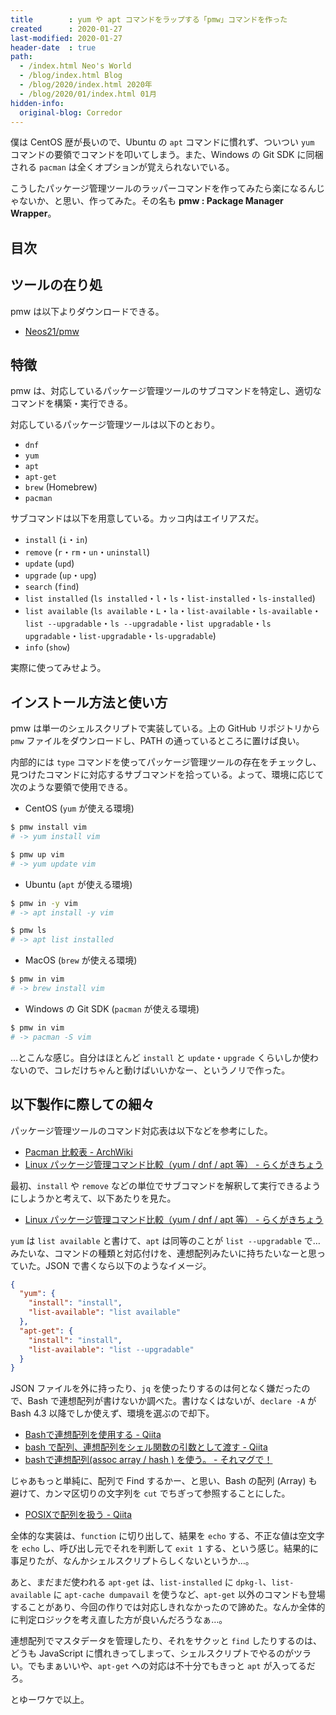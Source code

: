 ```yaml
---
title        : yum や apt コマンドをラップする「pmw」コマンドを作った
created      : 2020-01-27
last-modified: 2020-01-27
header-date  : true
path:
  - /index.html Neo's World
  - /blog/index.html Blog
  - /blog/2020/index.html 2020年
  - /blog/2020/01/index.html 01月
hidden-info:
  original-blog: Corredor
---
```


僕は CentOS 歴が長いので、Ubuntu の `apt` コマンドに慣れず、ついつい `yum` コマンドの要領でコマンドを叩いてしまう。また、Windows の Git SDK に同梱される `pacman` は全くオプションが覚えられないでいる。

こうしたパッケージ管理ツールのラッパーコマンドを作ってみたら楽になるんじゃないか、と思い、作ってみた。その名も **pmw : Package Manager Wrapper**。

## 目次

## ツールの在り処

pmw は以下よりダウンロードできる。

- [Neos21/pmw](https://github.com/Neos21/pmw)

## 特徴

pmw は、対応しているパッケージ管理ツールのサブコマンドを特定し、適切なコマンドを構築・実行できる。

対応しているパッケージ管理ツールは以下のとおり。

- `dnf`
- `yum`
- `apt`
- `apt-get`
- `brew` (Homebrew)
- `pacman`

サブコマンドは以下を用意している。カッコ内はエイリアスだ。

- `install` (`i`・`in`)
- `remove` (`r`・`rm`・`un`・`uninstall`)
- `update` (`upd`)
- `upgrade` (`up`・`upg`)
- `search` (`find`)
- `list installed` (`ls installed`・`l`・`ls`・`list-installed`・`ls-installed`)
- `list available` (`ls available`・`L`・`la`・`list-available`・`ls-available`・`list --upgradable`・`ls --upgradable`・`list upgradable`・`ls upgradable`・`list-upgradable`・`ls-upgradable`)
- `info` (`show`)

実際に使ってみせよう。

## インストール方法と使い方

pmw は単一のシェルスクリプトで実装している。上の GitHub リポジトリから `pmw` ファイルをダウンロードし、PATH の通っているところに置けば良い。

内部的には `type` コマンドを使ってパッケージ管理ツールの存在をチェックし、見つけたコマンドに対応するサブコマンドを拾っている。よって、環境に応じて次のような要領で使用できる。

- CentOS (`yum` が使える環境)

```bash
$ pmw install vim
# -> yum install vim

$ pmw up vim
# -> yum update vim
```

- Ubuntu (`apt` が使える環境)

```bash
$ pmw in -y vim
# -> apt install -y vim

$ pmw ls
# -> apt list installed
```

- MacOS (`brew` が使える環境)

```bash
$ pmw in vim
# -> brew install vim
```

- Windows の Git SDK (`pacman` が使える環境)

```bash
$ pmw in vim
# -> pacman -S vim
```

…とこんな感じ。自分はほとんど `install` と `update`・`upgrade` くらいしか使わないので、コレだけちゃんと動けばいいかなー、というノリで作った。

## 以下製作に際しての細々

パッケージ管理ツールのコマンド対応表は以下などを参考にした。

- [Pacman 比較表 - ArchWiki](https://wiki.archlinux.jp/index.php/Pacman_%E6%AF%94%E8%BC%83%E8%A1%A8)
- [Linux パッケージ管理コマンド比較（yum / dnf / apt 等） - らくがきちょう](http://sig9.hatenablog.com/entry/2015/06/21/081407)

最初、`install` や `remove` などの単位でサブコマンドを解釈して実行できるようにしようかと考えて、以下あたりを見た。

- [Linux パッケージ管理コマンド比較（yum / dnf / apt 等） - らくがきちょう](http://sig9.hatenablog.com/entry/2015/06/21/081407)

`yum` は `list available` と書けて、`apt` は同等のことが `list --upgradable` で…みたいな、コマンドの種類と対応付けを、連想配列みたいに持ちたいなーと思っていた。JSON で書くなら以下のようなイメージ。

```json
{
  "yum": {
    "install": "install",
    "list-available": "list available"
  },
  "apt-get": {
    "install": "install",
    "list-available": "list --upgradable"
  }
}
```

JSON ファイルを外に持ったり、`jq` を使ったりするのは何となく嫌だったので、Bash で連想配列が書けないか調べた。書けなくはないが、`declare -A` が Bash 4.3 以降でしか使えず、環境を選ぶので却下。

- [Bashで連想配列を使用する - Qiita](https://qiita.com/ques0942/items/a5c0e1d873dd71116e6b)
- [bash で配列、連想配列をシェル関数の引数として渡す - Qiita](https://qiita.com/pu_ri/items/f1a2e098fb8ae8e978d4)
- [bashで連想配列(assoc array / hash ) を使う。 - それマグで！](https://takuya-1st.hatenablog.jp/entry/2016/12/23/010205)

じゃあもっと単純に、配列で Find するかー、と思い、Bash の配列 (Array) も避けて、カンマ区切りの文字列を `cut` でちぎって参照することにした。

- [POSIXで配列を扱う - Qiita](https://qiita.com/Takeru/items/c3fd4f49f8c3a2449a7f)

全体的な実装は、`function` に切り出して、結果を `echo` する、不正な値は空文字を `echo` し、呼び出し元でそれを判断して `exit 1` する、という感じ。結果的に事足りたが、なんかシェルスクリプトらしくないというか…。

あと、まだまだ使われる `apt-get` は、`list-installed` に `dpkg-l`、`list-available` に `apt-cache dumpavail` を使うなど、`apt-get` 以外のコマンドも登場することがあり、今回の作りでは対応しきれなかったので諦めた。なんか全体的に判定ロジックを考え直した方が良いんだろうなぁ…。

連想配列でマスタデータを管理したり、それをサクッと `find` したりするのは、どうも JavaScript に慣れきってしまって、シェルスクリプトでやるのがツラい。でもまぁいいや、`apt-get` への対応は不十分でもきっと `apt` が入ってるだろ。

とゆーワケで以上。
